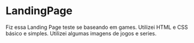 # LandingPage
Fiz essa Landing Page teste se baseando em games.
Utilizei HTML e CSS básico e simples.
Utilizei algumas imagens de jogos e series.
